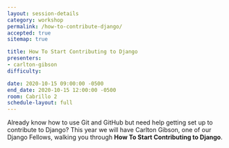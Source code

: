```yaml
---
layout: session-details
category: workshop
permalink: /how-to-contribute-django/
accepted: true
sitemap: true

title: How To Start Contributing to Django
presenters:
- carlton-gibson
difficulty:

date: 2020-10-15 09:00:00 -0500
end_date: 2020-10-15 12:00:00 -0500
room: Cabrillo 2
schedule-layout: full
---
```

Already know how to use Git and GitHub but need help getting set up to contribute to Django? This year we will have Carlton Gibson, one of our Django Fellows, walking you through **How To Start Contributing to Django**.

